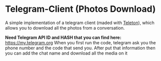 # Telegram-Client (Photos Download)
A simple implementation of a telegram client (maded with <a href="https://github.com/LonamiWebs/Telethon">Teleton</a>), which allows you to download all the photos from a conversation.

**Need Telegram API ID and HASH that you can find here:** https://my.telegram.org
When you first run the code, telegram ask you the phone number and the code that send you.
After put that information then you can add the chat name and download all the media on it
